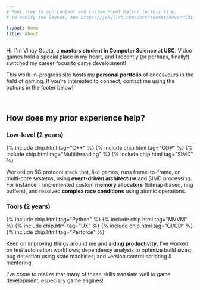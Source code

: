 ```yaml
---
# Feel free to add content and custom Front Matter to this file.
# To modify the layout, see https://jekyllrb.com/docs/themes/#overriding-theme-defaults

layout: home
title: About
---
```


Hi, I'm Vinay Gupta, a **masters student in Computer Science at USC**. Video games hold a special place in my heart, and I recently (or perhaps, finally!) switched my career focus to game development!

This work-in-progress site hosts my **personal portfolio** of endeavours in the field of gaming. If you're interested to connect, contact me using the options in the footer below!

<BR>

## How does my prior experience help?

<div class="two-column-cards">
    <div>
        <h3>Low-level (2 years)</h3>
        {% include chip.html tag="C++" %}
        {% include chip.html tag="OOP" %}
        {% include chip.html tag="Multithreading" %}
        {% include chip.html tag="SIMD" %}
        <p>Worked on 5G protocol stack that, like games, runs frame-to-frame, on multi-core systems, using <strong>event-driven architecture</strong> and SIMD processing. For instance, I implemented custom <strong>memory allocators</strong> (bitmap-based, ring buffers), and resolved <strong>complex race conditions</strong> using atomic operations.</p>
    </div>
    <div>
        <h3>Tools (2 years)</h3>
        {% include chip.html tag="Python" %}
        {% include chip.html tag="MVVM" %}
        {% include chip.html tag="UX" %}
        {% include chip.html tag="CI/CD" %}
        {% include chip.html tag="Perforce" %}
        <p>Keen on improving things around me and <strong>aiding productivity</strong>, I've worked on test automation workflows; dependency analysis to optimize build sizes; bug detection using state machines; and version control scripting & mentoring.</p>
    </div>
</div>

I've come to realize that many of these skills translate well to game development, especially game engines!
